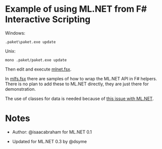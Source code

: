 
# Example of using ML.NET from F# Interactive Scripting

Windows:

    .paket\paket.exe update

Unix:

    mono .paket/paket.exe update

Then edit and execute [mlnet.fsx](blob/master/mlnet.fsx).

In [mlfs.fsx](blob/master/mlfs.fsx) there are samples of how to wrap the ML.NET API in F# helpers. There is no plan to add these to ML.NET directly, they are just there for demonstration.

The use of classes for data is needed because of [this issue with ML.NET](https://github.com/dotnet/machinelearning/issues/180).

# Notes

* Author: @isaacabraham for ML.NET 0.1

* Updated for ML.NET 0.3 by @dsyme

